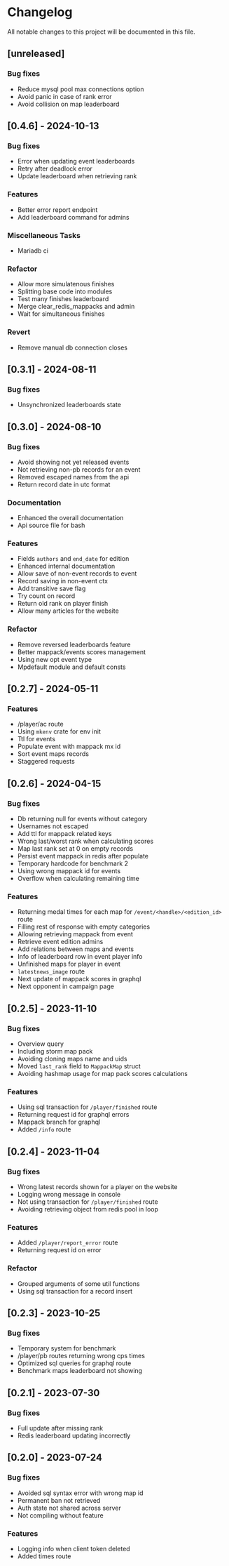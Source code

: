 # Changelog

All notable changes to this project will be documented in this file.

## [unreleased]

### Bug fixes

- Reduce mysql pool max connections option
- Avoid panic in case of rank error
- Avoid collision on map leaderboard

## [0.4.6] - 2024-10-13

### Bug fixes

- Error when updating event leaderboards
- Retry after deadlock error
- Update leaderboard when retrieving rank

### Features

- Better error report endpoint
- Add leaderboard command for admins

### Miscellaneous Tasks

- Mariadb ci

### Refactor

- Allow more simulatenous finishes
- Splitting base code into modules
- Test many finishes leaderboard
- Merge clear_redis_mappacks and admin
- Wait for simultaneous finishes

### Revert

- Remove manual db connection closes

## [0.3.1] - 2024-08-11

### Bug fixes

- Unsynchronized leaderboards state

## [0.3.0] - 2024-08-10

### Bug fixes

- Avoid showing not yet released events
- Not retrieving non-pb records for an event
- Removed escaped names from the api
- Return record date in utc format

### Documentation

- Enhanced the overall documentation
- Api source file for bash

### Features

- Fields `authors` and `end_date` for edition
- Enhanced internal documentation
- Allow save of non-event records to event
- Record saving in non-event ctx
- Add transitive save flag
- Try count on record
- Return old rank on player finish
- Allow many articles for the website

### Refactor

- Remove reversed leaderboards feature
- Better mappack/events scores management
- Using new opt event type
- Mpdefault module and default consts

## [0.2.7] - 2024-05-11

### Features

- /player/ac route
- Using `mkenv` crate for env init
- Ttl for events
- Populate event with mappack mx id
- Sort event maps records
- Staggered requests

## [0.2.6] - 2024-04-15

### Bug fixes

- Db returning null for events without category
- Usernames not escaped
- Add ttl for mappack related keys
- Wrong last/worst rank when calculating scores
- Map last rank set at 0 on empty records
- Persist event mappack in redis after populate
- Temporary hardcode for benchmark 2
- Using wrong mappack id for events
- Overflow when calculating remaining time

### Features

- Returning medal times for each map for `/event/<handle>/<edition_id>` route
- Filling rest of response with empty categories
- Allowing retrieving mappack from event
- Retrieve event edition admins
- Add relations between maps and events
- Info of leaderboard row in event player info
- Unfinished maps for player in event
- `latestnews_image` route
- Next update of mappack scores in graphql
- Next opponent in campaign page

## [0.2.5] - 2023-11-10

### Bug fixes

- Overview query
- Including storm map pack
- Avoiding cloning maps name and uids
- Moved `last_rank` field to `MappackMap` struct
- Avoiding hashmap usage for map pack scores calculations

### Features

- Using sql transaction for `/player/finished` route
- Returning request id for graphql errors
- Mappack branch for graphql
- Added `/info` route

## [0.2.4] - 2023-11-04

### Bug fixes

- Wrong latest records shown for a player on the website
- Logging wrong message in console
- Not using transaction for `/player/finished` route
- Avoiding retrieving object from redis pool in loop

### Features

- Added `/player/report_error` route
- Returning request id on error

### Refactor

- Grouped arguments of some util functions
- Using sql transaction for a record insert

## [0.2.3] - 2023-10-25

### Bug fixes

- Temporary system for benchmark
- /player/pb routes returning wrong cps times
- Optimized sql queries for graphql route
- Benchmark maps leaderboard not showing

## [0.2.1] - 2023-07-30

### Bug fixes

- Full update after missing rank
- Redis leaderboard updating incorrectly

## [0.2.0] - 2023-07-24

### Bug fixes

- Avoided sql syntax error with wrong map id
- Permanent ban not retrieved
- Auth state not shared across server
- Not compiling without feature

### Features

- Logging info when client token deleted
- Added times route

<!-- generated by git-cliff -->
